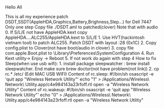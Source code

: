 Hello All 

This is all my experience patch DSDT,SSDT(AppleHDA,Graphics,Battery,Brighness,Slep...) for Dell 7447
Only one step Copy file ./DSDT.aml to patched(clover)
Note that with audio
	0. If S/L/E not have AppleHDA.kext copy AppleHDA....ALC255/AppleHDA.kext to S/L/E
	1. Use HVT(hackintosh vietnam tool) to patch ALC255. Patch DSDT with layout :28 (0x1C)
	2. Copy config.plist to Clover(not have boot/audio in clover)
	3. copy file com.apple.Boot.plist to \Library\Preferences\SystemConfiguration
	4. Run Kext utility-> Enjoy -> Reboot
	5. If not work do again with step 4
How to fix Sleep(when use usb wifi):
	1. install package sleepwatcher : brew install sleepwatcher. End make sure brew doctor(not have problem(not link))
	2. cp rc.* /etc/ (Edit MAC USB WIFI)
		Content of rc.sleep:
		#!/bin/sh
		osascript -e 'quit app "Wireless Network Utility"'
		echo "1" > /Applications/Wireless\ Network\ Utility.app/c4e984143a23rfoff.rtl
		open -a "Wireless Network Utility"
		Content of rc.wakeup:
		#!/bin/sh
		osascript -e 'quit app "Wireless Network Utility"'
		echo "0" > /Applications/Wireless\ Network\ Utility.app/c4e984143a23rfoff.rtl
		open -a "Wireless Network Utility"
			
